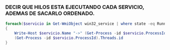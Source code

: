 ### DECIR QUE HILOS ESTA EJECUTANDO CADA SERVICIO, ADEMAS DE SACARLO ORDENADO.
``` powershell
foreach($servicio in Get-WmiObject win32_service | where state -eq Running)
{
    Write-Host $servicio.Name "->" (Get-Process -id $servicio.ProcessId).name
    (Get-Process -id $servicio.ProcessId).Threads.id
}
```
